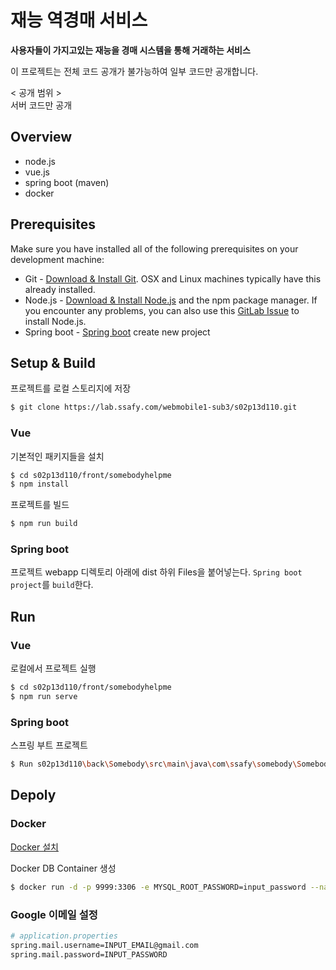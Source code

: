 # 재능 역경매 서비스

**사용자들이 가지고있는 재능을 경매 시스템을 통해 거래하는 서비스** 

이 프로젝트는 전체 코드 공개가 불가능하여 일부 코드만 공개합니다.  
  
< 공개 범위 >  
서버 코드만 공개  

## Overview

- node.js
- vue.js
- spring boot (maven)
- docker



## Prerequisites

Make sure you have installed all of the following prerequisites on your development machine:
 - Git - [Download & Install Git](https://git-scm.com/downloads). OSX and Linux machines typically have this already installed.
 - Node.js - [Download & Install Node.js](https://nodejs.org/en/download/) and the npm package manager. If you encounter any problems, you can also use this [GitLab Issue](https://lab.ssafy.com/webmobile1-sub1/s02p11d152/issues) to install Node.js.
 - Spring boot - [Spring boot](https://start.spring.io/) create new project



 ## Setup & Build

프로젝트를 로컬 스토리지에 저장
```bash
$ git clone https://lab.ssafy.com/webmobile1-sub3/s02p13d110.git
```

### Vue

기본적인 패키지들을 설치

``` bash
$ cd s02p13d110/front/somebodyhelpme
$ npm install 
```

프로젝트를 빌드
```bash
$ npm run build
```

### Spring boot

프로젝트 webapp 디렉토리 아래에 dist 하위 Files을 붙어넣는다.
`Spring boot project`를 `build`한다.




## Run

### Vue

로컬에서 프로젝트 실행

```bash
$ cd s02p13d110/front/somebodyhelpme
$ npm run serve
```

### Spring boot 

스프링 부트 프로젝트 

```bash
$ Run s02p13d110\back\Somebody\src\main\java\com\ssafy\somebody\SomebodyApplication.java
```



## Depoly

### Docker

[Docker 설치](https://hub.docker.com/?overlay=onboarding)

Docker DB Container 생성
```bash
$ docker run -d -p 9999:3306 -e MYSQL_ROOT_PASSWORD=input_password --name mariadb mariadb:10.3
```



### Google 이메일 설정

```bash
# application.properties
spring.mail.username=INPUT_EMAIL@gmail.com
spring.mail.password=INPUT_PASSWORD

```


